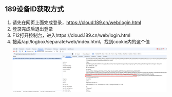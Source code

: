 
## 189设备ID获取方式
1. 请先在网页上面完成登录，https://cloud.189.cn/web/login.html
2. 登录完成后退出登录
3. F12打开控制台，进入https://cloud.189.cn/web/login.html
4. 搜索/api/logbox/separate/web/index.html，找到cookie内的这个值
   <img src="img/189.png" width="800"/>

